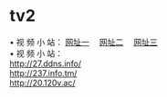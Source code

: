 # tv2
&#8226; 视 频 小 站：
<a href="http://27.ddns.info/" target="_blank">网址一</a>
　<a href="http://237.info.tm/" target="_blank">网址二</a>
　<a href="http://20.120v.ac/" target="_blank">网址三</a>
　<br />
&#8226; 视 频 小 站：<br />
  <a href="http://27.ddns.info/" target="_blank">http://27.ddns.info/</a><br />
  <a href="http://237.info.tm/" target="_blank">http://237.info.tm/</a><br />
<a href="http://20.120v.ac/" target="_blank">http://20.120v.ac/</a>
